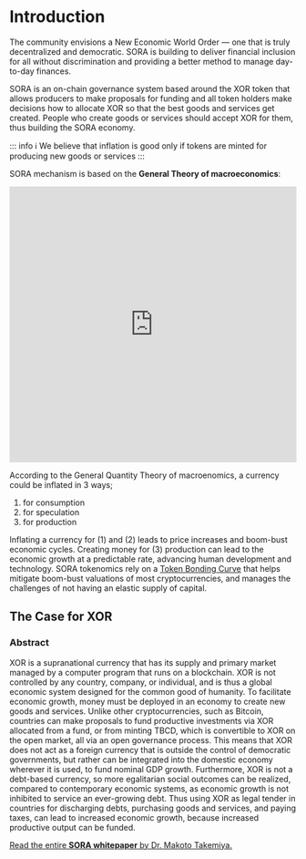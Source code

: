 # Introduction

The community envisions a New Economic World Order — one that is truly decentralized and democratic. SORA is building to deliver financial inclusion for all without discrimination and providing a better method to manage day-to-day finances.

SORA is an on-chain governance system based around the XOR token that allows producers to make proposals for funding and all token holders make decisions how to allocate XOR so that the best goods and services get created. People who create goods or services should accept XOR for them, thus building the SORA economy.

::: info ℹ️
We believe that inflation is good only if tokens are minted for producing new goods or services
:::

SORA mechanism is based on the **General Theory of macroeconomics**:

<iframe width="100%" height="484" src="https://www.youtube.com/embed/KEfdlctvHH4" title="SORA Economic Forum — KEYNOTE: &#39;Disaggregated Quantity Theory of Credit&#39; by Professor Richard Werner" frameborder="0" allow="accelerometer; autoplay; clipboard-write; encrypted-media; gyroscope; picture-in-picture; web-share" allowfullscreen></iframe>

According to the General Quantity Theory of macroenomics, a currency could be inflated in 3 ways;

1. for consumption
2. for speculation
3. for production

Inflating a currency for (1) and (2) leads to price increases and boom-bust economic cycles. Creating money for (3) production can lead to the economic growth at a predictable rate, advancing human development and technology. SORA tokenomics rely on a [Token Bonding Curve](/tbc) that helps mitigate boom-bust valuations of most cryptocurrencies, and manages the challenges of not having an elastic supply of capital.

## The Case for XOR

### Abstract

XOR is a supranational currency that has its supply and primary market managed by a computer program that runs on a blockchain.
XOR is not controlled by any country, company, or individual, and is thus
a global economic system designed for the common good of humanity.
To facilitate economic growth, money must be deployed in an economy
to create new goods and services. Unlike other cryptocurrencies, such as
Bitcoin, countries can make proposals to fund productive investments via
XOR allocated from a fund, or from minting TBCD, which is convertible
to XOR on the open market, all via an open governance process. This
means that XOR does not act as a foreign currency that is outside the
control of democratic governments, but rather can be integrated into the
domestic economy wherever it is used, to fund nominal GDP growth.
Furthermore, XOR is not a debt-based currency, so more egalitarian
social outcomes can be realized, compared to contemporary economic
systems, as economic growth is not inhibited to service an ever-growing
debt. Thus using XOR as legal tender in countries for discharging debts,
purchasing goods and services, and paying taxes, can lead to increased
economic growth, because increased productive output can be funded.

[Read the entire **SORA whitepaper** by Dr. Makoto Takemiya.](https://sora.org/pub/The-Case-for-XOR.pdf)
